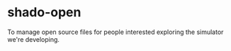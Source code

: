 # shado-open
To manage open source files for people interested exploring the simulator we're developing.
